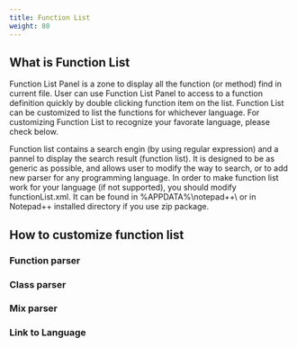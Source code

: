 ```yaml
---
title: Function List
weight: 80
---
```


## What is Function List
Function List Panel is a zone to display all the function (or method) find in current file. User can use Function List Panel to access to a function definition quickly by double clicking function item on the list. Function List can be customized to list the functions for whichever language. For customizing Function List to recognize your favorate language, please check below.


Function list contains a search engin (by using regular expression) and a pannel to display the search result (function list). It is designed to be as generic as possible, and allows user to modify the way to search, or to add new parser for any programming language.
In order to make function list work for your language (if not supported), you should modify functionList.xml. It can be found in %APPDATA%\notepad++\ or in Notepad++ installed directory if you use zip package.

## How to customize function list

### Function parser

### Class parser

### Mix parser

### Link to Language